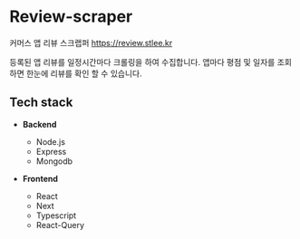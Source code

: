 # Review-scraper

커머스 앱 리뷰 스크랩퍼 <https://review.stlee.kr>

등록된 앱 리뷰를 일정시간마다 크롤링을 하여 수집합니다.
앱마다 평점 및 일자를 조회하면 한눈에 리뷰를 확인 할 수 있습니다.

## Tech stack

- **Backend**
  - Node.js
  - Express
  - Mongodb

- **Frontend**
  - React
  - Next
  - Typescript
  - React-Query
